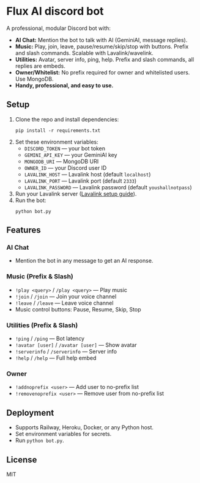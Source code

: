# Flux AI discord bot

A professional, modular Discord bot with:
- **AI Chat:** Mention the bot to talk with AI (GeminiAI, message replies).
- **Music:** Play, join, leave, pause/resume/skip/stop with buttons. Prefix and slash commands. Scalable with Lavalink/wavelink.
- **Utilities:** Avatar, server info, ping, help. Prefix and slash commands, all replies are embeds.
- **Owner/Whitelist:** No prefix required for owner and whitelisted users. Use MongoDB.
- **Handy, professional, and easy to use.**

## Setup

1. Clone the repo and install dependencies:
   ```
   pip install -r requirements.txt
   ```
2. Set these environment variables:
   - `DISCORD_TOKEN` — your bot token
   - `GEMINI_API_KEY` — your GeminiAI key
   - `MONGODB_URI` — MongoDB URI
   - `OWNER_ID` — your Discord user ID
   - `LAVALINK_HOST` — Lavalink host (default `localhost`)
   - `LAVALINK_PORT` — Lavalink port (default `2333`)
   - `LAVALINK_PASSWORD` — Lavalink password (default `youshallnotpass`)
3. Run your Lavalink server ([Lavalink setup guide](https://github.com/freyacodes/Lavalink#server-setup)).
4. Run the bot:
   ```
   python bot.py
   ```

## Features

### AI Chat
- Mention the bot in any message to get an AI response.

### Music (Prefix & Slash)
- `!play <query>` / `/play <query>` — Play music
- `!join` / `/join` — Join your voice channel
- `!leave` / `/leave` — Leave voice channel
- Music control buttons: Pause, Resume, Skip, Stop

### Utilities (Prefix & Slash)
- `!ping` / `/ping` — Bot latency
- `!avatar [user]` / `/avatar [user]` — Show avatar
- `!serverinfo` / `/serverinfo` — Server info
- `!help` / `/help` — Full help embed

### Owner
- `!addnoprefix <user>` — Add user to no-prefix list
- `!removenoprefix <user>` — Remove user from no-prefix list

## Deployment

- Supports Railway, Heroku, Docker, or any Python host.
- Set environment variables for secrets.
- Run `python bot.py`.

## License

MIT
